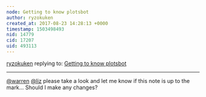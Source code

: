 ```yaml
---
node: Getting to know plotsbot
author: ryzokuken
created_at: 2017-08-23 14:28:13 +0000
timestamp: 1503498493
nid: 14779
cid: 17207
uid: 493113
---
```




[ryzokuken](../profile/ryzokuken) replying to: [Getting to know plotsbot](../notes/ryzokuken/08-23-2017/getting-to-know-plotsbot)

----
[@warren](/profile/warren) [@liz](/profile/liz) please take a look and let me know if this note is up to the mark... Should I make any changes?